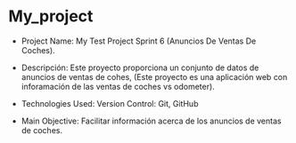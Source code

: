 # My_project
- Project Name:
    My Test Project Sprint 6 (Anuncios De Ventas De Coches).

- Descripción:
    Este proyecto proporciona un conjunto de datos de anuncios de ventas de cohes, (Este proyecto es una aplicación web con inforamación de las ventas de coches vs odometer).

- Technologies Used: 
    Version Control: Git, GitHub

- Main Objective:
    Facilitar información acerca de los anuncios de ventas de coches.
